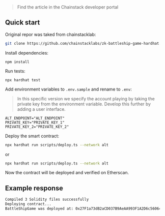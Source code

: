 
> Find the article in the Chainstack developer portal []()

## Quick start

Original repor was taked from chainstacklab:

```sh
git clone https://github.com/chainstacklabs/zk-battleship-game-hardhat.git
```

Install dependencies:

```shell
npm install
```

Run tests:

```shell
npx hardhat test
```

Add environment variables to `.env.sample` and rename to `.env`:


> In this specific version we specify the account playing by taking the private key from the environment variable. Develop this further by adding a user interface.

```env
ALT_ENDPOINT="ALT_ENDPOINT"
PRIVATE_KEY="PRIVATE_KEY_1"
PRIVATE_KEY_2="PRIVATE_KEY_2"
```
Deploy the smart contract:

```sh
npx hardhat run scripts/deploy.ts --network alt
```

or 

```sh
npx hardhat run scripts/deploy.ts --network alt
```

Now the contract will be deployed and verified on Etherscan.

## Example response

```sh
Compiled 3 Solidity files successfully
Deploying contract...
BattleShipGame was deployed at: 0x27F1a73dB2aCD037B9AeAA993F1A2D6c5606456B
```
